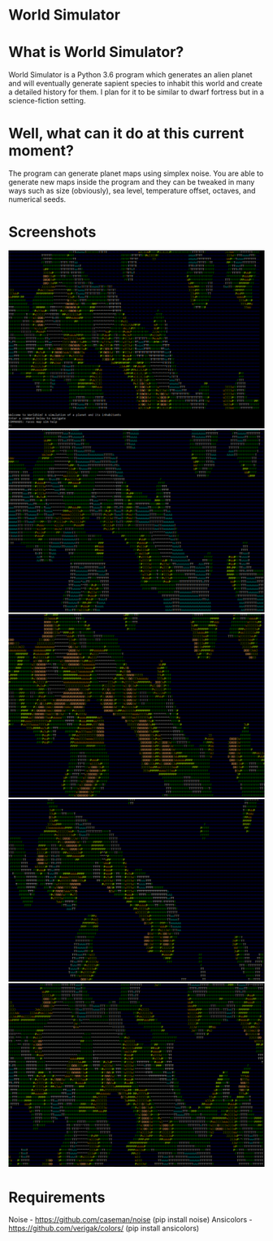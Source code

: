 # World Simulator

# What is World Simulator?
World Simulator is a Python 3.6 program which generates an alien planet and will eventually generate sapient species to inhabit this world and create a detailed history for them.  I plan for it to be similar to dwarf fortress but in a science-fiction setting.

# Well, what can it do at this current moment?
The program can generate planet maps using simplex noise.  You are able to generate new maps inside the program and they can be tweaked in many ways such as size (obviously), sea level, temperature offset, octaves, and numerical seeds.

# Screenshots
![A sample of a randomly generated planet](/Screenshots/Screenshot01.png?raw=true "A sample planet")
![The same planet, but colder](/Screenshots/Screenshot02.png?raw=true "The same planet, but colder")
![The same planet, but much hotter](/Screenshots/Screenshot03.png?raw=true "Much hotter")
![Increased water levels](/Screenshots/Screenshot04.png?raw=true "Increased water levels")
![Decreased water levels](/Screenshots/Screenshot05.png?raw=true "Decreased water levels")

# Requirements
Noise - https://github.com/caseman/noise (pip install noise)
Ansicolors - https://github.com/verigak/colors/ (pip install ansicolors)
